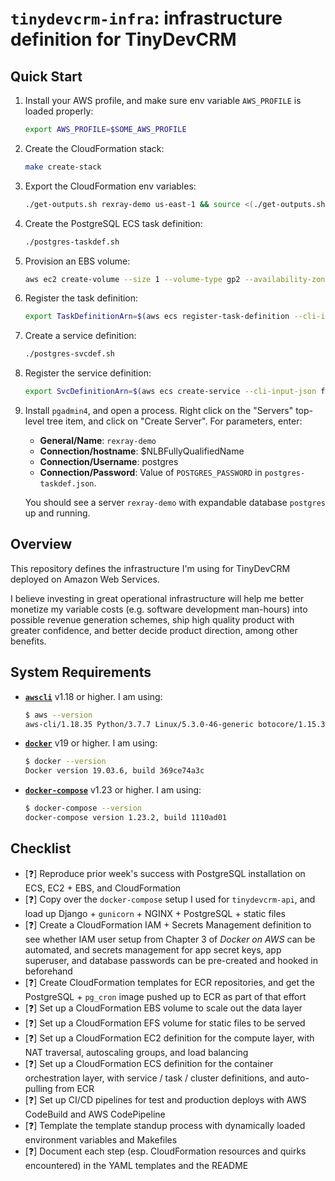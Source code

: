 # `tinydevcrm-infra`: infrastructure definition for TinyDevCRM

## Quick Start

1.  Install your AWS profile, and make sure env variable `AWS_PROFILE` is loaded
    properly:

    ```bash
    export AWS_PROFILE=$SOME_AWS_PROFILE
    ```

2.  Create the CloudFormation stack:

    ```bash
    make create-stack
    ```

3.  Export the CloudFormation env variables:

    ```bash
    ./get-outputs.sh rexray-demo us-east-1 && source <(./get-outputs.sh rexray-demo us-east-1)
    ```

4.  Create the PostgreSQL ECS task definition:

    ```bash
    ./postgres-taskdef.sh
    ```

5.  Provision an EBS volume:

    ```bash
    aws ec2 create-volume --size 1 --volume-type gp2 --availability-zone $AvailabilityZone --tag-specifications 'ResourceType=volume,Tags=[{Key=Name,Value=rexray-vol}]'
    ```

6.  Register the task definition:

    ```bash
    export TaskDefinitionArn=$(aws ecs register-task-definition --cli-input-json 'file://postgres-taskdef.json' | jq -r .taskDefinition.taskDefinitionArn)
    ```

7.  Create a service definition:

    ```bash
    ./postgres-svcdef.sh
    ```

8.  Register the service definition:

    ```bash
    export SvcDefinitionArn=$(aws ecs create-service --cli-input-json file://postgres-svcdef.json | jq -r .service.serviceArn)
    ```

9.  Install `pgadmin4`, and open a process. Right click on the "Servers"
    top-level tree item, and click on "Create Server". For parameters, enter:

    - **General/Name**: `rexray-demo`
    - **Connection/hostname**: $NLBFullyQualifiedName
    - **Connection/Username**: postgres
    - **Connection/Password**: Value of `POSTGRES_PASSWORD` in
      `postgres-taskdef.json`.

    You should see a server `rexray-demo` with expandable database `postgres` up
    and running.

## Overview

This repository defines the infrastructure I'm using for TinyDevCRM deployed on
Amazon Web Services.

I believe investing in great operational infrastructure will help me better
monetize my variable costs (e.g. software development man-hours) into possible
revenue generation schemes, ship high quality product with greater confidence,
and better decide product direction, among other benefits.

## System Requirements

-   [**`awscli`**](https://github.com/aws/aws-cli) v1.18 or higher. I am using:

    ```bash
    $ aws --version
    aws-cli/1.18.35 Python/3.7.7 Linux/5.3.0-46-generic botocore/1.15.35
    ```

-   [**`docker`**](https://www.docker.com/) v19 or higher. I am using:

    ```bash
    $ docker --version
    Docker version 19.03.6, build 369ce74a3c
    ```

-   [**`docker-compose`**](https://github.com/docker/compose) v1.23 or higher. I
    am using:

    ```bash
    $ docker-compose --version
    docker-compose version 1.23.2, build 1110ad01
    ```

## Checklist

-   [:question:] Reproduce prior week's success with PostgreSQL installation on
    ECS, EC2 + EBS, and CloudFormation
-   [:question:] Copy over the `docker-compose` setup I used for
    `tinydevcrm-api`, and load up Django + `gunicorn` + NGINX + PostgreSQL +
    static files
-   [:question:] Create a CloudFormation IAM + Secrets Management definition to
    see whether IAM user setup from Chapter 3 of *Docker on AWS* can be
    automated, and secrets management for app secret keys, app superuser, and
    database passwords can be pre-created and hooked in beforehand
-   [:question:] Create CloudFormation templates for ECR repositories, and get
    the PostgreSQL + `pg_cron` image pushed up to ECR as part of that effort
-   [:question:] Set up a CloudFormation EBS volume to scale out the data layer
-   [:question:] Set up a CloudFormation EFS volume for static files to be
    served
-   [:question:] Set up a CloudFormation EC2 definition for the compute layer,
    with NAT traversal, autoscaling groups, and load balancing
-   [:question:] Set up a CloudFormation ECS definition for the container
    orchestration layer, with service / task / cluster definitions, and
    auto-pulling from ECR
-   [:question:] Set up CI/CD pipelines for test and production deploys with AWS
    CodeBuild and AWS CodePipeline
-   [:question:] Template the template standup process with dynamically loaded
    environment variables and Makefiles
-   [:question:] Document each step (esp. CloudFormation resources and quirks
    encountered) in the YAML templates and the README
